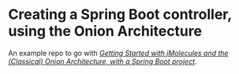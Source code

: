 # Creating a Spring Boot controller, using the Onion Architecture

An example repo to go with [_Getting Started with jMolecules and the (Classical) Onion Architecture, with a Spring Boot project_](https://www.jvt.me/posts/2022/01/28/spring-boot-onion-architecture/).
